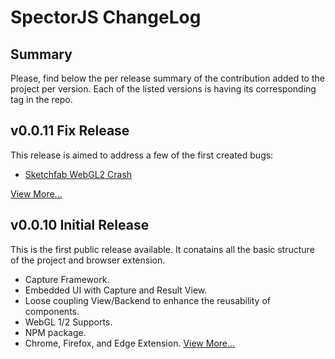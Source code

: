 SpectorJS ChangeLog
===================

## Summary
Please, find below the per release summary of the contribution added to the project per version. Each of the listed versions is having its corresponding tag in the repo.

## v0.0.11 Fix Release
This release is aimed to address a few of the first created bugs:

- [Sketchfab WebGL2 Crash](https://github.com/BabylonJS/Spector.js/issues/13)

[View More...](v0.0.11.md)

## v0.0.10 Initial Release
This is the first public release available. It conatains all the basic structure of the project and browser extension.

- Capture Framework.
- Embedded UI with Capture and Result View.
- Loose coupling View/Backend to enhance the reusability of components.
- WebGL 1/2 Supports.
- NPM package.
- Chrome, Firefox, and Edge Extension.
[View More...](v0.0.10.md)